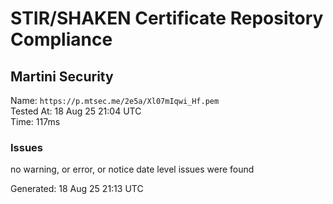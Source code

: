# STIR/SHAKEN Certificate Repository Compliance

## Martini Security

Name: `https://p.mtsec.me/2e5a/Xl07mIqwi_Hf.pem`\
Tested At: 18 Aug 25 21:04 UTC\
Time: 117ms

### Issues

no warning, or error, or notice date level issues were found

Generated: 18 Aug 25 21:13 UTC
